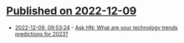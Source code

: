 # [Published on 2022-12-09](index.md)

* [2022-12-09, 09:53:24](https://news.ycombinator.com/item?id=33919535) - [Ask HN: What are your technology trends predictions for 2023?](https://news.ycombinator.com/item?id=33919535)
